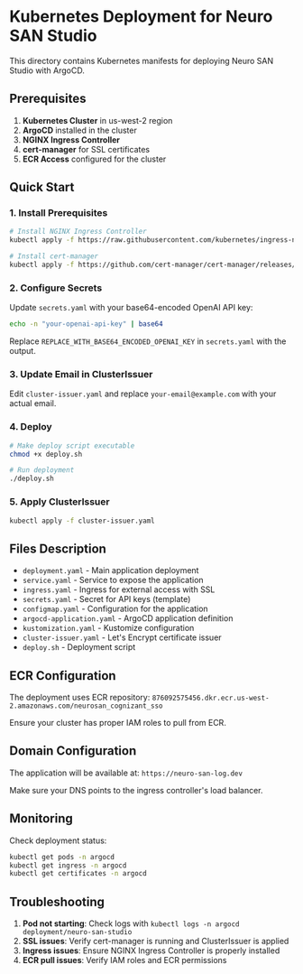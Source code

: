 # Kubernetes Deployment for Neuro SAN Studio

This directory contains Kubernetes manifests for deploying Neuro SAN Studio with ArgoCD.

## Prerequisites

1. **Kubernetes Cluster** in us-west-2 region
2. **ArgoCD** installed in the cluster
3. **NGINX Ingress Controller**
4. **cert-manager** for SSL certificates
5. **ECR Access** configured for the cluster

## Quick Start

### 1. Install Prerequisites

```bash
# Install NGINX Ingress Controller
kubectl apply -f https://raw.githubusercontent.com/kubernetes/ingress-nginx/controller-v1.8.1/deploy/static/provider/cloud/deploy.yaml

# Install cert-manager
kubectl apply -f https://github.com/cert-manager/cert-manager/releases/download/v1.13.0/cert-manager.yaml
```

### 2. Configure Secrets

Update `secrets.yaml` with your base64-encoded OpenAI API key:

```bash
echo -n "your-openai-api-key" | base64
```

Replace `REPLACE_WITH_BASE64_ENCODED_OPENAI_KEY` in `secrets.yaml` with the output.

### 3. Update Email in ClusterIssuer

Edit `cluster-issuer.yaml` and replace `your-email@example.com` with your actual email.

### 4. Deploy

```bash
# Make deploy script executable
chmod +x deploy.sh

# Run deployment
./deploy.sh
```

### 5. Apply ClusterIssuer

```bash
kubectl apply -f cluster-issuer.yaml
```

## Files Description

- `deployment.yaml` - Main application deployment
- `service.yaml` - Service to expose the application
- `ingress.yaml` - Ingress for external access with SSL
- `secrets.yaml` - Secret for API keys (template)
- `configmap.yaml` - Configuration for the application
- `argocd-application.yaml` - ArgoCD application definition
- `kustomization.yaml` - Kustomize configuration
- `cluster-issuer.yaml` - Let's Encrypt certificate issuer
- `deploy.sh` - Deployment script

## ECR Configuration

The deployment uses ECR repository: `876092575456.dkr.ecr.us-west-2.amazonaws.com/neurosan_cognizant_sso`

Ensure your cluster has proper IAM roles to pull from ECR.

## Domain Configuration

The application will be available at: `https://neuro-san-log.dev`

Make sure your DNS points to the ingress controller's load balancer.

## Monitoring

Check deployment status:

```bash
kubectl get pods -n argocd
kubectl get ingress -n argocd
kubectl get certificates -n argocd
```

## Troubleshooting

1. **Pod not starting**: Check logs with `kubectl logs -n argocd deployment/neuro-san-studio`
2. **SSL issues**: Verify cert-manager is running and ClusterIssuer is applied
3. **Ingress issues**: Ensure NGINX Ingress Controller is properly installed
4. **ECR pull issues**: Verify IAM roles and ECR permissions